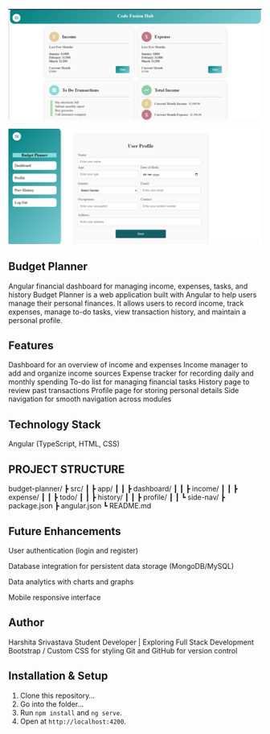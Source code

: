 
<p align="center">
  <img src= "https://github.com/Harshita-prog30/Budget-Planner/blob/main/img.png?raw=true">
</p>
<p align="center">
  <img src= "https://github.com/Harshita-prog30/Budget-Planner/blob/main/budget-planner.png?raw=true">
</p>


## Budget Planner
Angular financial dashboard for managing income, expenses, tasks, and history
Budget Planner is a web application built with Angular to help users manage their personal finances.
It allows users to record income, track expenses, manage to-do tasks, view transaction history, and maintain a personal profile.

## Features

Dashboard for an overview of income and expenses
Income manager to add and organize income sources
Expense tracker for recording daily and monthly spending
To-do list for managing financial tasks
History page to review past transactions
Profile page for storing personal details
Side navigation for smooth navigation across modules

## Technology Stack

Angular (TypeScript, HTML, CSS)

## PROJECT STRUCTURE
budget-planner/
 ┣ src/
 ┃ ┣ app/
 ┃ ┃ ┣ dashboard/
 ┃ ┃ ┣ income/
 ┃ ┃ ┣ expense/
 ┃ ┃ ┣ todo/
 ┃ ┃ ┣ history/
 ┃ ┃ ┣ profile/
 ┃ ┃ ┗ side-nav/
 ┣ package.json
 ┣ angular.json
 ┗ README.md

## Future Enhancements

User authentication (login and register)

Database integration for persistent data storage (MongoDB/MySQL)

Data analytics with charts and graphs

Mobile responsive interface

## Author

Harshita Srivastava
Student Developer | Exploring Full Stack Development
Bootstrap / Custom CSS for styling
Git and GitHub for version control


## Installation & Setup

1. Clone this repository…
2. Go into the folder...
3. Run `npm install` and `ng serve`.
4. Open at `http://localhost:4200`.
